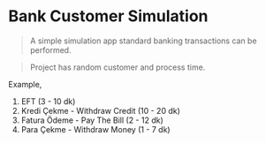 # Bank Customer Simulation


>A simple simulation app standard banking transactions can be performed.

>Project has random customer and process time.


Example,
1.	EFT (3 - 10 dk)
2.	Kredi Çekme - Withdraw Credit (10 - 20 dk)
3.	Fatura Ödeme - Pay The Bill (2 - 12 dk)
4.	Para Çekme - Withdraw Money (1 - 7 dk)
